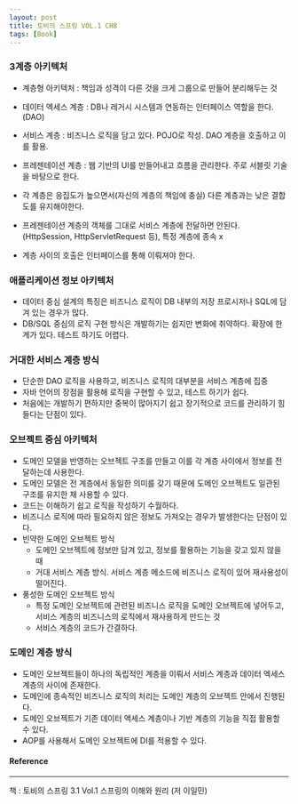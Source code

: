 ```yaml
---
layout: post
title: 토비의 스프링 VOL.1 CH8
tags: [Book]
---
```


### 3계층 아키텍처

- 계층형 아키텍처 : 책임과 성격이 다른 것을 크게 그룹으로 만들어 분리해두는 것
- 데이터 엑세스 계층 : DB나 레거시 시스템과 연동하는 인터페이스 역할을 한다. (DAO)
- 서비스 계층 : 비즈니스 로직을 담고 있다. POJO로 작성. DAO 계층을 호출하고 이를 활용.
- 프레젠테이션 계층 : 웹 기반의 UI를 만들어내고 흐름을 관리한다. 주로 서블릿 기술을 바탕으로 한다.

- 각 계층은 응집도가 높으면서(자신의 계층의 책임에 충실) 다른 계층과는 낮은 결합도를 유지해야한다.
- 프레젠테이션 계층의 객체를 그대로 서비스 계층에 전달하면 안된다.(HttpSession, HttpServletRequest 등), 특정 계층에 종속 x
- 계층 사이의 호출은 인터페이스를 통해 이뤄져야 한다.

### 애플리케이션 정보 아키텍처
- 데이터 중심 설계의 특징은 비즈니스 로직이 DB 내부의 저장 프로시저나 SQL에 담겨 있는 경우가 많다.
- DB/SQL 중심의 로직 구현 방식은 개발하기는 쉽지만 변화에 취약하다. 확장에 한계가 있다. 테스트 하기도 어렵다.

### 거대한 서비스 계층 방식
- 단순한 DAO 로직을 사용하고, 비즈니스 로직의 대부분을 서비스 계층에 집중
- 자바 언어의 장점을 활용해 로직을 구현할 수 있고, 테스트 하기가 쉽다.
- 처음에는 개발하기 편하지만 중복이 많아지기 쉽고 장기적으로 코드를 관리하기 힘들다는 단점이 있다.

### 오브젝트 중심 아키텍처
- 도메인 모델을 반영하는 오브젝트 구조를 만들고 이를 각 계층 사이에서 정보를 전달하는데 사용한다.
- 도메인 모델은 전 계층에서 동일한 의미를 갖기 때문에 도메인 오브젝트도 일관된 구조를 유지한 채 사용할 수 있다.
- 코드는 이해하기 쉽고 로직을 작성하기 수월하다.
- 비즈니스 로직에 따라 필요하지 않은 정보도 가져오는 경우가 발생한다는 단점이 있다.
- 빈약한 도메인 오브젝트 방식
    - 도메인 오브젝트에 정보만 담겨 있고, 정보를 활용하는 기능을 갖고 있지 않을 때
    - 거대 서비스 계층 방식. 서비스 계층 메소드에 비즈니스 로직이 있어 재사용성이 떨어진다.
- 풍성한 도메인 오브젝트 방식
    - 특정 도메인 오브젝트에 관련된 비즈니스 로직을 도메인 오브젝트에 넣어두고, 서비스 계층의 비즈니스의 로직에서 재사용하게 만드는 것
    - 서비스 계층의 코드가 간결하다.

### 도메인 계층 방식
- 도메인 오브젝트들이 하나의 독립적인 계층을 이뤄서 서비스 계층과 데이터 엑세스 계층의 사이에 존재한다.
- 도메인에 종속적인 비즈니스 로직의 처리는 도메인 계층의 오브젝트 안에서 진행된다.
- 도메인 오브젝트가 기존 데이터 액세스 계층이나 기반 계층의 기능을 직접 활용할 수 있다.
- AOP를 사용해서 도메인 오브젝트에 DI를 적용할 수 있다.

#### Reference
* * *
책 : 토비의 스프링 3.1 Vol.1 스프링의 이해와 원리 (저 이일민)
